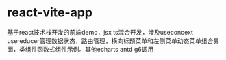 # react-vite-app
基于react技术栈开发的前端demo，jsx  ts混合开发，涉及useconcext  usereducer管理数据状态，路由管理，横向标题菜单和左侧菜单动态菜单组合界面，类组件函数式组件示例。其他echarts  antd  g6调用
